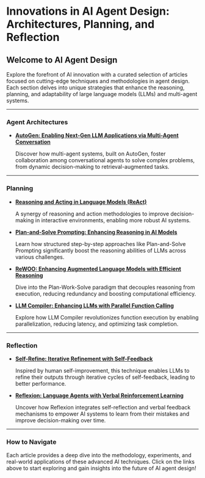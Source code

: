 # Innovations in AI Agent Design: Architectures, Planning, and Reflection

## **Welcome to AI Agent Design**
Explore the forefront of AI innovation with a curated selection of articles focused on cutting-edge techniques and methodologies in agent design. Each section delves into unique strategies that enhance the reasoning, planning, and adaptability of large language models (LLMs) and multi-agent systems.

---

### **Agent Architectures**
- **[AutoGen: Enabling Next-Gen LLM Applications via Multi-Agent Conversation](autogen.md)**

  Discover how multi-agent systems, built on AutoGen, foster collaboration among conversational agents to solve complex problems, from dynamic decision-making to retrieval-augmented tasks.

---

### **Planning**
- **[Reasoning and Acting in Language Models (ReAct)](reasoning_and_acting.md)**

  A synergy of reasoning and action methodologies to improve decision-making in interactive environments, enabling more robust AI systems.

- **[Plan-and-Solve Prompting: Enhancing Reasoning in AI Models](plan_and_solve_prompting.md)**

  Learn how structured step-by-step approaches like Plan-and-Solve Prompting significantly boost the reasoning abilities of LLMs across various challenges.

- **[ReWOO: Enhancing Augmented Language Models with Efficient Reasoning](rewoo.md)**

  Dive into the Plan-Work-Solve paradigm that decouples reasoning from execution, reducing redundancy and boosting computational efficiency.

- **[LLM Compiler: Enhancing LLMs with Parallel Function Calling](llm_compiler.md)**

  Explore how LLM Compiler revolutionizes function execution by enabling parallelization, reducing latency, and optimizing task completion.

---

### **Reflection**
- **[Self-Refine: Iterative Refinement with Self-Feedback](self_refine.md)**

  Inspired by human self-improvement, this technique enables LLMs to refine their outputs through iterative cycles of self-feedback, leading to better performance.

- **[Reflexion: Language Agents with Verbal Reinforcement Learning](reflexion.md)**

  Uncover how Reflexion integrates self-reflection and verbal feedback mechanisms to empower AI systems to learn from their mistakes and improve decision-making over time.

---

### **How to Navigate**
Each article provides a deep dive into the methodology, experiments, and real-world applications of these advanced AI techniques. Click on the links above to start exploring and gain insights into the future of AI agent design!
